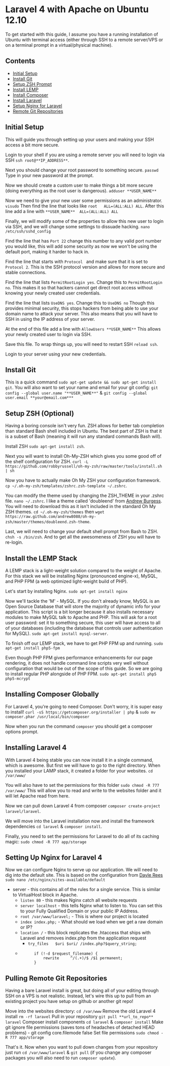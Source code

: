 # Laravel 4 with Apache on Ubuntu 12.10

To get started with this guide, I assume you have a running installation of Ubuntu with terminal access (either through SSH to a remote server/VPS or on a terminal prompt in a virtual/physical machine).

## Contents

- [Initial Setup](#initial-setup)
- [Install Git](#install-git)
- [Setup ZSH Prompt](#setup-zsh-optional)
- [Install LEMP](#install-the-lemp-stack)
- [Install Composer](#installing-composer-globally)
- [Install Laravel](#installing-laravel-4)
- [Setup Nginx for Laravel](#setting-up-apache-for-laravel-4)
- [Remote Git Repositories](#pulling-remote-git-repositories)

## Initial Setup

This will guide you through setting up your users and making your SSH access a bit more secure.

Login to your shell if you are using a remote server you will need to login via SSH `ssh root@**IP_ADDRESS**`.

Next you should change your root password to something secure.
`passwd` Type in your new password at the prompt.

Now we should create a custom user to make things a bit more secure (doing everything as the root user is dangerous). `adduser **USER_NAME**`

Now we need to give your new user some permissions as an administrator. `visudo` Then find the line that looks like `root	ALL=(ALL:ALL) ALL`. After this line add a line with `**USER_NAME**	ALL=(ALL:ALL) ALL`

Finally, we will modify some of the properties to allow this new user to login via SSH, and we will change some settings to dissuade hacking. `nano /etc/ssh/sshd_config`

Find the line that has `Port 22` change this number to any valid port number you would like, this will add some security as now we won't be using the default port, making it harder to hack in.

Find the line that starts with `Protocol ` and make sure that it is set to `Protocol 2`. This is the SSH protocol version and allows for more secure and stable connections.

Find the line that lists `PermitRootLogin yes`. Change this to `PermitRootLogin no`. This makes it so that hackers cannot get direct root access without knowing your newly created user credentials.

Find the line that lists `UseDNS yes`. Change this to `UseDNS no` Though this provides minimal security, this stops hackers from being able to use your domain name to attack your server. This also means that you will have to SSH in using the IP address of your server.

At the end of this file add a line with `AllowUsers **USER_NAME**` This allows your newly created user to login via SSH.

Save this file. To wrap things up, you will need to restart SSH `reload ssh`.

Login to your server using your new credentials.

## Install Git

This is a quick command `sudo apt-get update && sudo apt-get install git`. You will also want to set your name and email for your git config: `git config --global user.name "**USER_NAME**"` & `git config --global user.email **your@email.com***`

## Setup ZSH (Optional)

Having a boring console isn't very fun. ZSH allows for better tab completion than standard Bash shell included in Ubuntu. The best part of ZSH is that it is a subset of Bash (meaning it will run any standard commands Bash will).

Install ZSH `sudo apt-get install zsh`.

Next you will want to install Oh-My-ZSH which gives you some good off of the shelf configuration for ZSH. `curl -L https://github.com/robbyrussell/oh-my-zsh/raw/master/tools/install.sh | sh`

Now you have to actually make Oh My ZSH your configuration framework. `cp ~/.oh-my-zsh/templates/zshrc.zsh-template ~/.zshrc`.

You can modify the theme used by changing the ZSH_THEME in your .zshrc file. `nano ~/.zshrc`. I like a theme called 'doubleend' from [Andrew Burgess](https://github.com/andrew8088/oh-my-zsh/blob/master/themes/doubleend.zsh-theme). You will need to download this as it isn't included in the standard Oh My ZSH themes. `cd ~/.oh-my-zsh/themes` then `wget https://raw.github.com/andrew8088/oh-my-zsh/master/themes/doubleend.zsh-theme`.

Last, we will need to change your default shell prompt from Bash to ZSH. `chsh -s /bin/zsh`. And to get all the awesomeness of ZSH you will have to re-login.

## Install the LEMP Stack

A LEMP stack is a light-weight solution compared to the weight of Apache. For this stack we will be installing Nginx (pronounced engine-x), MySQL, and PHP FPM (a web optimized light-weight build of PHP).

Let's start by installing Nginx. `sudo apt-get install nginx`

Now we'll tackle the 'M' - MySQL. If you don't already know, MySQL is an Open Source Database that will store the majority of dynamic info for your application. This script is a bit longer because it also installs necessary modules to make MySQL talk to Apache and PHP. This will ask for a root user password: set it to something secure, this user will have access to all of your databases (including the database that controls user authentication for MySQL). `sudo apt-get install mysql-server`.

To finish off our LEMP stack, we have to get PHP FPM up and running. `sudo apt-get install php5-fpm`

Even though PHP FPM gives performance enhancements for our page rendering, it does not handle command line scripts very well without configuration that would be out of the scope of this guide. So we are going to install regular PHP alongside of PHP FPM. `sudo apt-get install php5 php5-mcrypt`

## Installing Composer Globally

For Laravel 4, you're going to need Composer. Don't worry, it is super easy to install! `curl -sS https://getcomposer.org/installer | php` & `sudo mv composer.phar /usr/local/bin/composer`

Now when you run the command `composer` you should get a composer options prompt.

## Installing Laravel 4

With Laravel 4 being stable you can now install it in a single command, which is awesome. But first we will have to go to the right directory. When you installed your LAMP stack, it created a folder for your websites. `cd /var/www/`

You will also have to set the permissions for this folder `sudo chmod -R 777 /var/www/` This will allow you to read and write to the websites folder and it will let Apache read from here.

Now we can pull down Laravel 4 from composer `composer create-project laravel/laravel`.

We will move into the Laravel installation now and install the framework dependencies `cd laravel` & `composer install`.

Finally, you need to set the permissions for Laravel to do all of its caching magic: `sudo chmod -R 777 app/storage`

## Setting Up Nginx for Laravel 4

Now we can configure Nginx to serve up our application. We will need to dig into the default site. This is based on the configuration from [Dayle Rees](https://github.com/daylerees/laravel-website-configs/blob/master/nginx.conf) `sudo nano /etc/nginx/sites-available/default`

- server - this contains all of the rules for a single service. This is similar to VirtualHost block in Apache.
	- `listen 80` - this makes Nginx catch all website requests
	- `server localhost` - this tells Nginx what to listen to. You can set this to your Fully Qualified Domain or your public IP Address.
	- `root /var/www/laravel;` - This is where our project is located
	- `index index.php;` - What should we load when we get a raw domain or IP?
	- `location /` - this block replicates the .htaccess that ships with Laravel and removes index.php from the application request
		- `try_files   $uri $uri/ /index.php?$query_string;`
	- ```
			if (!-d $request_filename) {
        		rewrite     ^/(.+)/$ /$1 permanent;
    		}
    	```


## Pulling Remote Git Repositories

Having a bare Laravel install is great, but doing all of your editing through SSH on a VPS is not realistic. Instead, let's wire this up to pull from an existing project you have setup on github or another git repo!

Move into the websites directory: `cd /var/www`
Remove the old Laravel 4 install `rm -rf laravel`
Pull in your repository `git pull **url_to_repo** laravel`
Composer install components `cd laravel` & `composer install`
Make git ignore file permissions (saves tons of headaches of detached HEAD problems) - git config core.filemode false
Set file permissions `sudo chmod -R 777 app/storage`

That's it. Now when you want to pull down changes from your repository just run `cd /var/www/laravel` & `git pull` (if you change any composer packages you will also need to run `composer update`).

